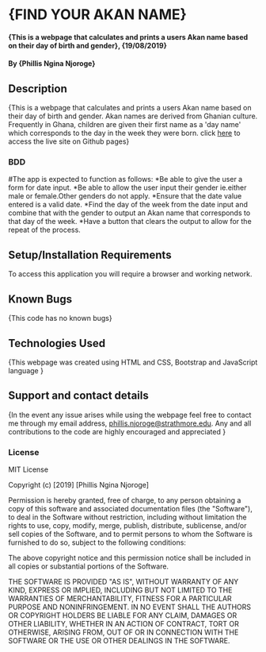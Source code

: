 # {FIND YOUR AKAN NAME}
#### {This is a webpage that calculates and prints a users Akan name based on their day of birth and gender}, {19/08/2019}
#### By **{Phillis Ngina Njoroge}**
## Description
{This is a webpage that calculates and prints a users Akan name based on their day of birth and gender. Akan names are derived from Ghanian culture. Frequently in Ghana, children are given their first name as a 'day name' which corresponds to the day in the week they were born. click <a href="https://ngina07.github.io/akan-names/">here</a> to access the live site on Github pages}

### BDD
#The app is expected to function as follows:
*Be able to give the user a form for date input.
*Be able to allow the user input their gender ie.either male or female.Other genders do not apply.
*Ensure that the date value entered is a valid date.
*Find the day of the week from the date input and combine that with the gender to output an Akan name that corresponds to that day of the week.
*Have a button that clears the output to allow for the repeat of the process.


## Setup/Installation Requirements
To access this application you will require a browser and working network.
## Known Bugs
{This code has no known bugs}
## Technologies Used
{This webpage was created using HTML and CSS, Bootstrap and JavaScript language }
## Support and contact details
{In the event any issue arises while using the webpage feel free to contact me through my email address, phillis.njoroge@strathmore.edu. Any and all contributions to the code are highly encouraged and appreciated }
### License
MIT License

Copyright (c) [2019] [Phillis Ngina Njoroge]

Permission is hereby granted, free of charge, to any person obtaining a copy
of this software and associated documentation files (the "Software"), to deal
in the Software without restriction, including without limitation the rights
to use, copy, modify, merge, publish, distribute, sublicense, and/or sell
copies of the Software, and to permit persons to whom the Software is
furnished to do so, subject to the following conditions:

The above copyright notice and this permission notice shall be included in all
copies or substantial portions of the Software.

THE SOFTWARE IS PROVIDED "AS IS", WITHOUT WARRANTY OF ANY KIND, EXPRESS OR
IMPLIED, INCLUDING BUT NOT LIMITED TO THE WARRANTIES OF MERCHANTABILITY,
FITNESS FOR A PARTICULAR PURPOSE AND NONINFRINGEMENT. IN NO EVENT SHALL THE
AUTHORS OR COPYRIGHT HOLDERS BE LIABLE FOR ANY CLAIM, DAMAGES OR OTHER
LIABILITY, WHETHER IN AN ACTION OF CONTRACT, TORT OR OTHERWISE, ARISING FROM,
OUT OF OR IN CONNECTION WITH THE SOFTWARE OR THE USE OR OTHER DEALINGS IN THE
SOFTWARE.

